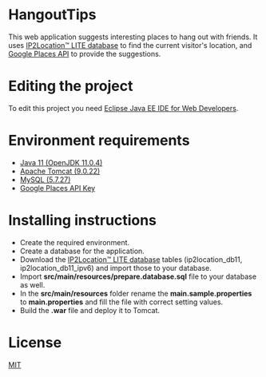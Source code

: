 # HangoutTips
This web application suggests interesting places to hang out with friends. It uses [IP2Location™ LITE database](https://lite.ip2location.com/ip2location-lite) to find the current visitor's location, and [Google Places API](https://cloud.google.com/maps-platform/places/) to provide the suggestions.

# Editing the project
To edit this project you need [Eclipse Java EE IDE for Web Developers](https://www.eclipse.org/).

# Environment requirements
* [Java 11 (OpenJDK 11.0.4)](http://openjdk.java.net/install/)
* [Apache Tomcat (9.0.22)](https://tomcat.apache.org/)
* [MySQL (5.7.27)](http://www.mysql.com/downloads/)
* [Google Places API Key](https://developers.google.com/places/web-service/get-api-key)

# Installing instructions
* Create the required environment.
* Create a database for the application.
* Download the [IP2Location™ LITE database](https://lite.ip2location.com/database/ip-country-region-city-latitude-longitude-zipcode-timezone) tables (ip2location_db11, ip2location_db11_ipv6) and import those to your database. 
* Import **src/main/resources/prepare.database.sql** file to your database as well.
* In the **src/main/resources** folder rename the **main.sample.properties** to **main.properties** and fill the file with correct setting values.
* Build the **.war** file and deploy it to Tomcat.

# License
[MIT](https://github.com/kjaron83/HangoutTips/blob/master/LICENSE)
